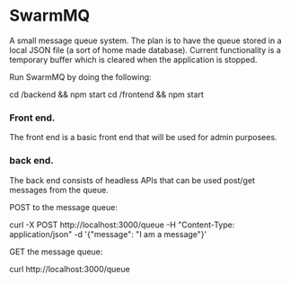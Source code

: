 # SwarmMQ
A small message queue system. The plan is to have the queue stored in a local JSON file (a sort of home made database). Current functionality is a temporary buffer which is cleared when the application is stopped. 

Run SwarmMQ by doing the following:

cd /backend && npm start
cd /frontend && npm start

### Front end.
The front end is a basic front end that will be used for admin
purposees.

### back end.
The back end consists of headless APIs that can be used post/get
messages from the queue.

POST to the message queue:

curl -X POST http://localhost:3000/queue -H "Content-Type: application/json" -d '{"message": "I am a message"}'

GET the message queue:

curl http://localhost:3000/queue
